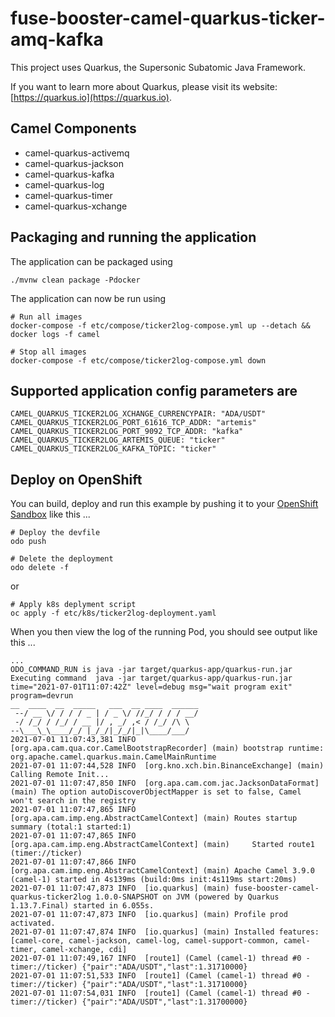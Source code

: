 # fuse-booster-camel-quarkus-ticker-amq-kafka

This project uses Quarkus, the Supersonic Subatomic Java Framework.

If you want to learn more about Quarkus, please visit its website: [https://quarkus.io](https://quarkus.io).

## Camel Components 

* camel-quarkus-activemq
* camel-quarkus-jackson
* camel-quarkus-kafka
* camel-quarkus-log
* camel-quarkus-timer
* camel-quarkus-xchange

## Packaging and running the application

The application can be packaged using

	./mvnw clean package -Pdocker

The application can now be run using 

	# Run all images
	docker-compose -f etc/compose/ticker2log-compose.yml up --detach && docker logs -f camel
	
	# Stop all images
	docker-compose -f etc/compose/ticker2log-compose.yml down

## Supported application config parameters are

	CAMEL_QUARKUS_TICKER2LOG_XCHANGE_CURRENCYPAIR: "ADA/USDT"
	CAMEL_QUARKUS_TICKER2LOG_PORT_61616_TCP_ADDR: "artemis"
	CAMEL_QUARKUS_TICKER2LOG_PORT_9092_TCP_ADDR: "kafka"
	CAMEL_QUARKUS_TICKER2LOG_ARTEMIS_QUEUE: "ticker"
	CAMEL_QUARKUS_TICKER2LOG_KAFKA_TOPIC: "ticker"

## Deploy on OpenShift

You can build, deploy and run this example by pushing it to your [OpenShift Sandbox](https://developers.redhat.com/developer-sandbox) like this ...

	# Deploy the devfile
    odo push
    
    # Delete the deployment
    odo delete -f

or
 
	# Apply k8s deplyment script
	oc apply -f etc/k8s/ticker2log-deployment.yaml  
	
When you then view the log of the running Pod, you should see output like this ...

	...
	ODO_COMMAND_RUN is java -jar target/quarkus-app/quarkus-run.jar
	Executing command  java -jar target/quarkus-app/quarkus-run.jar
	time="2021-07-01T11:07:42Z" level=debug msg="wait program exit" program=devrun
	__  ____  __  _____   ___  __ ____  ______
	 --/ __ \/ / / / _ | / _ \/ //_/ / / / __/
	 -/ /_/ / /_/ / __ |/ , _/ ,< / /_/ /\ \
	--\___\_\____/_/ |_/_/|_/_/|_|\____/___/
	2021-07-01 11:07:43,381 INFO  [org.apa.cam.qua.cor.CamelBootstrapRecorder] (main) bootstrap runtime: org.apache.camel.quarkus.main.CamelMainRuntime
	2021-07-01 11:07:44,528 INFO  [org.kno.xch.bin.BinanceExchange] (main) Calling Remote Init...
	2021-07-01 11:07:47,850 INFO  [org.apa.cam.com.jac.JacksonDataFormat] (main) The option autoDiscoverObjectMapper is set to false, Camel won't search in the registry
	2021-07-01 11:07:47,865 INFO  [org.apa.cam.imp.eng.AbstractCamelContext] (main) Routes startup summary (total:1 started:1)
	2021-07-01 11:07:47,865 INFO  [org.apa.cam.imp.eng.AbstractCamelContext] (main)     Started route1 (timer://ticker)
	2021-07-01 11:07:47,866 INFO  [org.apa.cam.imp.eng.AbstractCamelContext] (main) Apache Camel 3.9.0 (camel-1) started in 4s139ms (build:0ms init:4s119ms start:20ms)
	2021-07-01 11:07:47,873 INFO  [io.quarkus] (main) fuse-booster-camel-quarkus-ticker2log 1.0.0-SNAPSHOT on JVM (powered by Quarkus 1.13.7.Final) started in 6.055s.
	2021-07-01 11:07:47,873 INFO  [io.quarkus] (main) Profile prod activated.
	2021-07-01 11:07:47,874 INFO  [io.quarkus] (main) Installed features: [camel-core, camel-jackson, camel-log, camel-support-common, camel-timer, camel-xchange, cdi]
	2021-07-01 11:07:49,167 INFO  [route1] (Camel (camel-1) thread #0 - timer://ticker) {"pair":"ADA/USDT","last":1.31710000}
	2021-07-01 11:07:51,533 INFO  [route1] (Camel (camel-1) thread #0 - timer://ticker) {"pair":"ADA/USDT","last":1.31710000}
	2021-07-01 11:07:54,031 INFO  [route1] (Camel (camel-1) thread #0 - timer://ticker) {"pair":"ADA/USDT","last":1.31700000}
